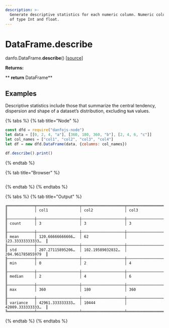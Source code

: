 ```yaml
---
description: >-
  Generate descriptive statistics for each numeric column. Numeric columns are
  of type Int and float.
---
```


# DataFrame.describe

danfo.DataFrame.**describe**() \[[source](https://github.com/opensource9ja/danfojs/blob/3398c2f540c16ac95599a05b6f2db4eff8a258c9/danfojs/src/core/frame.js#L821)]

**Returns:**

**       **return** DataFrame**

## **Examples**

Descriptive statistics include those that summarize the central tendency, dispersion and shape of a dataset’s distribution, excluding `NaN` values. 

{% tabs %}
{% tab title="Node" %}
```javascript
const dfd = require("danfojs-node")
let data = [[0, 2, 4, "a"], [360, 180, 360, "b"], [2, 4, 6, "c"]]
let col_names = ["col1", "col2", "col3", "col4"]
let df = new dfd.DataFrame(data, {columns: col_names})

df.describe().print()
```
{% endtab %}

{% tab title="Browser" %}
```
```
{% endtab %}
{% endtabs %}

{% tabs %}
{% tab title="Output" %}
```
╔════════════╤═══════════════════╤═══════════════════╤═══════════════════╗
║            │ col1              │ col2              │ col3              ║
╟────────────┼───────────────────┼───────────────────┼───────────────────╢
║ count      │ 3                 │ 3                 │ 3                 ║
╟────────────┼───────────────────┼───────────────────┼───────────────────╢
║ mean       │ 120.66666666666…  │ 62                │ 123.33333333333…  ║
╟────────────┼───────────────────┼───────────────────┼───────────────────╢
║ std        │ 207.27115895206…  │ 102.19589032832…  │ 204.961785055979  ║
╟────────────┼───────────────────┼───────────────────┼───────────────────╢
║ min        │ 0                 │ 2                 │ 4                 ║
╟────────────┼───────────────────┼───────────────────┼───────────────────╢
║ median     │ 2                 │ 4                 │ 6                 ║
╟────────────┼───────────────────┼───────────────────┼───────────────────╢
║ max        │ 360               │ 180               │ 360               ║
╟────────────┼───────────────────┼───────────────────┼───────────────────╢
║ variance   │ 42961.333333333…  │ 10444             │ 42009.333333333…  ║
╚════════════╧═══════════════════╧═══════════════════╧═══════════════════╝
```
{% endtab %}
{% endtabs %}

##
